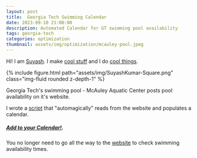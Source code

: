 ```yaml
---
layout: post
title:  Georgia Tech Swimming Calendar
date: 2023-09-10 21:00:00
description: Automated Calendar for GT swimming pool availability
tags: georgia-tech
categories: optimization
thumbnail: assets/img/optimization/mcauley-pool.jpeg
---
```


Hi! I am [Suyash](/). I make [cool stuff](/optimization) and I do [cool things](/fun).

<div class="row mt-3">
    <div class="col-sm">
        {% include figure.html path="assets/img/SuyashKumar-Square.png" class="img-fluid rounded z-depth-1" %}
    </div>
</div>


Georgia Tech's swimming pool - McAuley Aquatic Center posts pool availability on it's website. 

I wrote a [script](https://github.com/suyashkumar2409/gt-swimming-script) that "automagically" reads from the website and populates a calendar. 

##### [Add to your Calendar!](https://calendar.google.com/calendar/embed?src=c_cj683qvp827kgn759pj4sth5d0%40group.calendar.google.com&ctz=America%2FNew_York). 

You no longer need to go all the way to the [website](https://www.crc.gatech.edu/aquatics/hours) to check swimming availability times.
